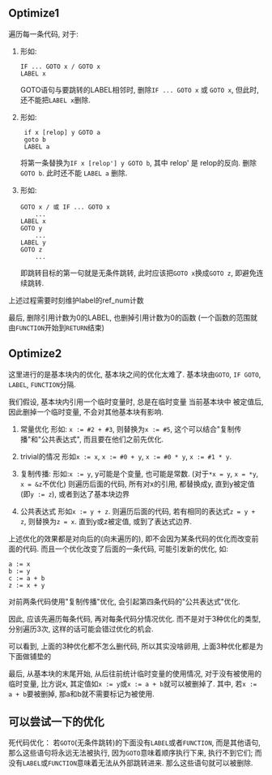 ## Optimize1

遍历每一条代码, 对于:

1. 形如:

    ```
    IF ... GOTO x / GOTO x
    LABEL x
    ```

    GOTO语句与要跳转的LABEL相邻时, 删除`IF ... GOTO x` 或 `GOTO x`, 但此时, 还不能把`LABEL x`删除.

2. 形如:

   ```
    if x [relop] y GOTO a
    goto b
    LABEL a
    ```

    将第一条替换为`IF x [relop'] y GOTO b`, 其中 relop' 是 relop的反向. 删除 `GOTO b`. 此时还不能 `LABEL a` 删除.

3. 形如:

    ```
    GOTO x / 或 IF ... GOTO x
        ...
    LABEL x
    GOTO y
        ...
    LABEL y
    GOTO z
        ...
    ```

    即跳转目标的第一句就是无条件跳转, 此时应该把`GOTO x`换成`GOTO z`, 即避免连续跳转.

上述过程需要时刻维护label的ref_num计数

最后, 删除引用计数为0的LABEL, 也删掉引用计数为0的函数 (一个函数的范围就由`FUNCTION`开始到`RETURN`结束)

## Optimize2

这里进行的是基本块内的优化, 基本块之间的优化太难了. 基本块由`GOTO`, `IF GOTO`, `LABEL`, `FUNCTION`分隔.

我们假设, 基本块内引用一个临时变量时, 总是在临时变量 当前基本块中 被定值后, 因此删掉一个临时变量, 不会对其他基本块有影响.

1. 常量优化
    形如: `x := #2 + #3`, 则替换为`x := #5`, 这个可以结合"复制传播"和"公共表达式", 而且要在他们之前先优化.

2. trivial的情况
    形如`x := x`, `x := #0 + y`, `x := #0 * y`, `x := #1 * y`. 

3. 复制传播:
    形如:`x := y`, y可能是个变量, 也可能是常数. (对于`*x = y`, `x = *y`, `x = &z`不优化)
    则遍历后面的代码, 所有对x的引用, 都替换成y, 直到y被定值(即`y := z`), 或者到达了基本块边界

4. 公共表达式
    形如`x := y + z`. 则遍历后面的代码, 若有相同的表达式`z = y + z`, 则替换为`z = x`. 直到y或z被定值, 或到了表达式边界.

上述优化的效果都是对向后的(向未遍历的), 即不会因为某条代码的优化而改变前面的代码. 而且一个优化改变了后面的一条代码, 可能引发新的优化, 如:

```
a := x
b := y
c := a + b
z := x + y
```

对前两条代码使用"复制传播"优化, 会引起第四条代码的"公共表达式"优化.

因此, 应该先遍历每条代码, 再对每条代码分情况优化. 而不是对于3种优化的类型, 分别遍历3次, 这样的话可能会错过优化的机会.

可以看到, 上面的3种优化都不怎么删代码, 所以其实没啥卵用, 上面3种优化都是为下面做铺垫的

最后, 从基本块的末尾开始, 从后往前统计临时变量的使用情况, 对于没有被使用的临时变量, 比方说x, 其定值如`x := y`或`x := a + b`就可以被删掉了. 其中, 若`x := a + b`要被删掉, 那a和b就不需要标记为被使用.

## 可以尝试一下的优化

死代码优化： 若`GOTO`(无条件跳转)的下面没有`LABEL`或者`FUNCTION`, 而是其他语句, 那么这些语句将永远无法被执行, 因为`GOTO`意味着顺序执行下来, 执行不到它们; 而没有`LABEL`或`FUNCTION`意味着无法从外部跳转进来. 那么这些语句就可以被删除.